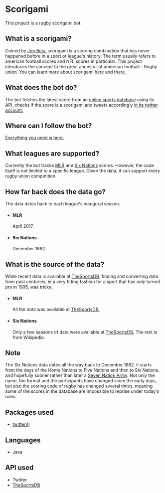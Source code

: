 # Scorigami
This project is a rugby scorigami bot.

## What is a scorigami?
Coined by [Jon Bois](https://en.wikipedia.org/wiki/Jon_Bois), scorigami is a scoring combination that has never happened before in a sport or league's history. The term usually refers to american football scores and NFL scores in particular. This project introduces the concept to the great ancestor of american football - Rugby union.
You can learn more about scorigami [here](https://en.wikipedia.org/wiki/Scorigami) and [there](https://www.youtube.com/watch?v=9l5C8cGMueY).

## What does the bot do?
The bot fetches the latest score from an [online sports database](https://www.thesportsdb.com/) using its API, checks if the score is a scorigami and tweets accordingly [in its twitter account.](https://linktr.ee/Scorigami)

## Where can I follow the bot?
[Everything you need is here.](https://linktr.ee/Scorigami)

## What leagues are supported?
Currently the bot tracks [MLR](https://en.wikipedia.org/wiki/Major_League_Rugby) and [Six Nations](https://en.wikipedia.org/wiki/Six_Nations_Championship) scores. However, the code itself is not limited to a specific league. Given the data, it can support every rugby union competition.

## How far back does the data go?
The data dates back to each league's inaugural season.
* #### MLR
  April 2017.
* #### Six Nations
  December 1882.

## What is the source of the data?
While recent data is available at [TheSportsDB](https://www.thesportsdb.com/), finding and converting data from past centuries, in a very fitting fashion for a sport that has only turned pro in 1995, was tricky.   

* #### MLR
  All the data was available at [TheSportsDB.](https://www.thesportsdb.com/)

* #### Six Nations
  Only a few seasons of data were available at [TheSportsDB.](https://www.thesportsdb.com/) The rest is from Wikipedia. 

## Note
The Six Nations data dates all the way back to December 1882. it starts from the days of the Home Nations to Five Nations and then to Six Nations, and hopefully sooner rather than later a [Seven Nation Army](https://www.youtube.com/watch?v=0J2QdDbelmY). Not only the name, the format and the participants have changed since the early days, but also the scoring code of rugby has changed several times, meaning some of the scores in the database are impossible to reprise under today's rules.

## Packages used
   * [twitter4j](https://twitter4j.org/en/index.html)
 
## Languages
   * Java
   
## API used
   * Twitter
   * [TheSportsDB](https://www.thesportsdb.com/)

